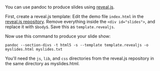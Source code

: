 You can use pandoc to produce slides using [reveal.js](http://lab.hakim.se/reveal-js/).

First, create a reveal.js template:  Edit the demo file `index.html` in the [reveal.js repository](http://github.com/hakimel/reveal.js).  Remove everything inside the `<div id="slides">`, and replace it with `$body$`.  Save this as `template.revealjs`.

Now use this command to produce your slide show:

    pandoc --section-divs -t html5 -s --template template.revealjs -o myslides.html myslides.txt

You'll need the `js`, `lib`, and `css` directories from the reveal.js repository in the same directory as myslides.html.
